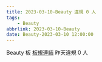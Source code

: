 ```yaml
---
title: 2023-03-10-Beauty 違規 0 人
tags:
    - Beauty
abbrlink: 2023-03-10-Beauty
date: Beauty-2023-03-10 12:00:00
---
```

Beauty 板 [板規連結](https://www.ptt.cc/bbs/Beauty/M.1630069980.A.84B.html)
昨天違規 0 人
